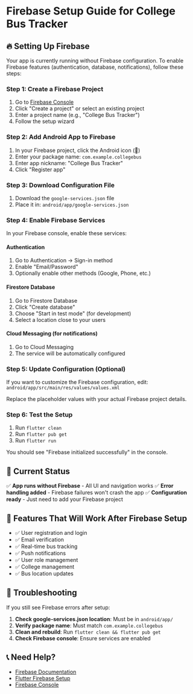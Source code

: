 # Firebase Setup Guide for College Bus Tracker

## 🔥 Setting Up Firebase

Your app is currently running without Firebase configuration. To enable Firebase features (authentication, database, notifications), follow these steps:

### Step 1: Create a Firebase Project

1. Go to [Firebase Console](https://console.firebase.google.com/)
2. Click "Create a project" or select an existing project
3. Enter a project name (e.g., "College Bus Tracker")
4. Follow the setup wizard

### Step 2: Add Android App to Firebase

1. In your Firebase project, click the Android icon (🤖)
2. Enter your package name: `com.example.collegebus`
3. Enter app nickname: "College Bus Tracker"
4. Click "Register app"

### Step 3: Download Configuration File

1. Download the `google-services.json` file
2. Place it in: `android/app/google-services.json`

### Step 4: Enable Firebase Services

In your Firebase console, enable these services:

#### Authentication
1. Go to Authentication → Sign-in method
2. Enable "Email/Password"
3. Optionally enable other methods (Google, Phone, etc.)

#### Firestore Database
1. Go to Firestore Database
2. Click "Create database"
3. Choose "Start in test mode" (for development)
4. Select a location close to your users

#### Cloud Messaging (for notifications)
1. Go to Cloud Messaging
2. The service will be automatically configured

### Step 5: Update Configuration (Optional)

If you want to customize the Firebase configuration, edit:
`android/app/src/main/res/values/values.xml`

Replace the placeholder values with your actual Firebase project details.

### Step 6: Test the Setup

1. Run `flutter clean`
2. Run `flutter pub get`
3. Run `flutter run`

You should see "Firebase initialized successfully" in the console.

## 🚀 Current Status

✅ **App runs without Firebase** - All UI and navigation works
✅ **Error handling added** - Firebase failures won't crash the app
✅ **Configuration ready** - Just need to add your Firebase project

## 📱 Features That Will Work After Firebase Setup

- ✅ User registration and login
- ✅ Email verification
- ✅ Real-time bus tracking
- ✅ Push notifications
- ✅ User role management
- ✅ College management
- ✅ Bus location updates

## 🔧 Troubleshooting

If you still see Firebase errors after setup:

1. **Check google-services.json location**: Must be in `android/app/`
2. **Verify package name**: Must match `com.example.collegebus`
3. **Clean and rebuild**: Run `flutter clean && flutter pub get`
4. **Check Firebase console**: Ensure services are enabled

## 📞 Need Help?

- [Firebase Documentation](https://firebase.google.com/docs)
- [Flutter Firebase Setup](https://firebase.flutter.dev/docs/overview/)
- [Firebase Console](https://console.firebase.google.com/) 